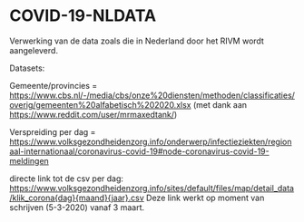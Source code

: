 # COVID-19-NLDATA

Verwerking van de data zoals die in Nederland door het RIVM wordt aangeleverd.

Datasets:

Gemeente/provincies = https://www.cbs.nl/-/media/cbs/onze%20diensten/methoden/classificaties/overig/gemeenten%20alfabetisch%202020.xlsx (met dank aan https://www.reddit.com/user/mrmaxedtank/)

Verspreiding per dag = https://www.volksgezondheidenzorg.info/onderwerp/infectieziekten/regionaal-internationaal/coronavirus-covid-19#node-coronavirus-covid-19-meldingen

directe link tot de csv per dag:
https://www.volksgezondheidenzorg.info/sites/default/files/map/detail_data/klik_corona{dag}{maand}{jaar}.csv
Deze link werkt op moment van schrijven (5-3-2020) vanaf 3 maart. 
